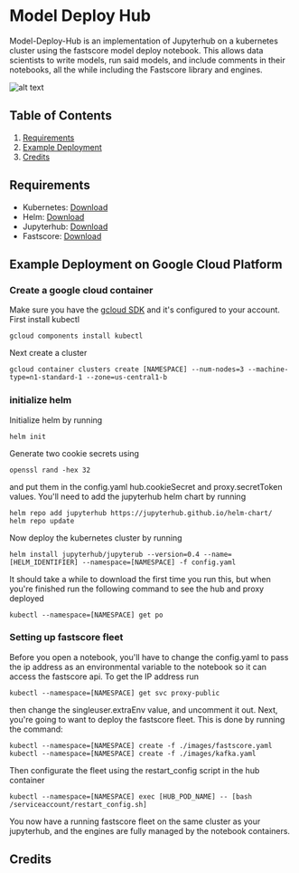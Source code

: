 # Model Deploy Hub

Model-Deploy-Hub is an implementation of Jupyterhub on a kubernetes cluster using the fastscore model deploy notebook.  This allows data scientists to write models, run said models, and include comments in their notebooks, all the while including the Fastscore library and engines.

![alt text](https://github.com/jackmoore5021/Model-Deploy-Hub/blob/master/documentation/Model_Deploy_Hub_Diagram.jpg "Model Deploy Hub Diagram")

## Table of Contents
1. [Requirements](#requirements)
2. [Example Deployment](#example)
3. [Credits](#credits)

## Requirements<a name=#requirements></a>
- Kubernetes: [Download](https://kubernetes.io/docs/tasks/tools/install-kubectl/)
- Helm: [Download](https://github.com/kubernetes/helm)
- Jupyterhub: [Download](https://github.com/jupyterhub/jupyterhub)
- Fastscore: [Download](http://docs.opendatagroup.com/docs/getting-started-with-fastscore#installing-fastscore)
## Example Deployment on Google Cloud Platform<a name="example"></a>
### Create a google cloud container
Make sure you have the [gcloud SDK](https://cloud.google.com/sdk/docs/#install_the_latest_cloud_tools_version_cloudsdk_current_version) and it's configured to your account.
First install kubectl
```shell
gcloud components install kubectl
```
Next create a cluster
```shell
gcloud container clusters create [NAMESPACE] --num-nodes=3 --machine-type=n1-standard-1 --zone=us-central1-b
```
### initialize helm
Initialize helm by running
```shell
helm init
```
Generate two cookie secrets using
```shell
openssl rand -hex 32
```
and put them in the config.yaml hub.cookieSecret and proxy.secretToken values.
You'll need to add the jupyterhub helm chart by running
```shell
helm repo add jupyterhub https://jupyterhub.github.io/helm-chart/
helm repo update
```

Now deploy the kubernetes cluster by running
```shell
helm install jupyterhub/jupyterub --version=0.4 --name=[HELM_IDENTIFIER] --namespace=[NAMESPACE] -f config.yaml
```
It should take a while to download the first time you run this, but when you're finished run the following command to see the hub and proxy deployed
```shell
kubectl --namespace=[NAMESPACE] get po
```
### Setting up fastscore fleet

Before you open a notebook, you'll have to change the config.yaml to pass the ip address as an environmental variable to the notebook so it can access the fastscore api. To get the IP address run
```shell
kubectl --namespace=[NAMESPACE] get svc proxy-public
```
then change the singleuser.extraEnv value, and uncomment it out.
Next, you're going to want to deploy the fastscore fleet.  This is done by running the command:
```shell
kubectl --namespace=[NAMESPACE] create -f ./images/fastscore.yaml
kubectl --namespace=[NAMESPACE] create -f ./images/kafka.yaml
```
Then configurate the fleet using the restart_config script in the hub container
```shell
kubectl --namespace=[NAMESPACE] exec [HUB_POD_NAME] -- [bash /serviceaccount/restart_config.sh]
```
You now have a running fastscore fleet on the same cluster as your jupyterhub, and the engines are fully managed by the notebook containers.



## Credits<a name="credits"></a>